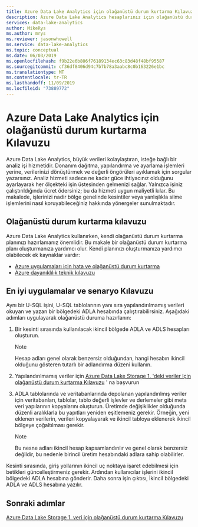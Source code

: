 ```yaml
---
title: Azure Data Lake Analytics için olağanüstü durum kurtarma Kılavuzu
description: Azure Data Lake Analytics hesaplarınız için olağanüstü durum kurtarmayı nasıl planlayacağınızı öğrenin.
services: data-lake-analytics
author: MikeRys
ms.author: mrys
ms.reviewer: jasonwhowell
ms.service: data-lake-analytics
ms.topic: conceptual
ms.date: 06/03/2019
ms.openlocfilehash: f9b22e6b806f76189134ec63c83d48f48bf95587
ms.sourcegitcommit: cf36df8406d94c7b7b78a3aabc8c0b163226e1bc
ms.translationtype: MT
ms.contentlocale: tr-TR
ms.lasthandoff: 11/09/2019
ms.locfileid: "73889772"
---
```

# <a name="disaster-recovery-guidance-for-azure-data-lake-analytics"></a>Azure Data Lake Analytics için olağanüstü durum kurtarma Kılavuzu

Azure Data Lake Analytics, büyük verileri kolaylaştıran, isteğe bağlı bir analiz işi hizmetidir. Donanım dağıtma, yapılandırma ve ayarlama işlemleri yerine, verilerinizi dönüştürmek ve değerli öngörüleri ayıklamak için sorgular yazarsınız. Analiz hizmeti sadece ne kadar güce ihtiyacınız olduğunu ayarlayarak her ölçekteki işin üstesinden gelmenizi sağlar. Yalnızca işiniz çalıştırıldığında ücret ödersiniz; bu da hizmeti uygun maliyetli kılar. Bu makalede, işlerinizi nadir bölge genelinde kesintiler veya yanlışlıkla silme işlemlerini nasıl koruyabileceğiniz hakkında yönergeler sunulmaktadır.

## <a name="disaster-recovery-guidance"></a>Olağanüstü durum kurtarma kılavuzu

Azure Data Lake Analytics kullanırken, kendi olağanüstü durum kurtarma planınızı hazırlamanız önemlidir. Bu makale bir olağanüstü durum kurtarma planı oluşturmanıza yardımcı olur. Kendi planınızı oluşturmanıza yardımcı olabilecek ek kaynaklar vardır:
- [Azure uygulamaları için hata ve olağanüstü durum kurtarma](/azure/architecture/reliability/disaster-recovery)
- [Azure dayanıklılık teknik kılavuzu](/azure/architecture/checklist/resiliency-per-service)

## <a name="best-practices-and-scenario-guidance"></a>En iyi uygulamalar ve senaryo Kılavuzu

Aynı bir U-SQL işini, U-SQL tablolarının yanı sıra yapılandırılmamış verileri okuyan ve yazan bir bölgedeki ADLA hesabında çalıştırabilirsiniz.  Aşağıdaki adımları uygulayarak olağanüstü duruma hazırlanın:

1. Bir kesinti sırasında kullanılacak ikincil bölgede ADLA ve ADLS hesapları oluşturun.

   > [!NOTE]
   > Hesap adları genel olarak benzersiz olduğundan, hangi hesabın ikincil olduğunu gösteren tutarlı bir adlandırma düzeni kullanın.

2. Yapılandırılmamış veriler için [Azure Data Lake Storage 1. 'deki veriler Için olağanüstü durum kurtarma Kılavuzu](../data-lake-store/data-lake-store-disaster-recovery-guidance.md) ' na başvurun

3. ADLA tablolarında ve veritabanlarında depolanan yapılandırılmış veriler için veritabanları, tablolar, tablo değerli işlevler ve derlemeler gibi meta veri yapılarının kopyalarını oluşturun. Üretimde değişiklikler olduğunda düzenli aralıklarla bu yapıtları yeniden eşitlemeniz gerekir. Örneğin, yeni eklenen verilerin, verileri kopyalayarak ve ikincil tabloya eklenerek ikincil bölgeye çoğaltılması gerekir.

   > [!NOTE]
   > Bu nesne adları ikincil hesap kapsamlandırılır ve genel olarak benzersiz değildir, bu nedenle birincil üretim hesabındaki adlara sahip olabilirler.

Kesinti sırasında, giriş yollarının ikincil uç noktaya işaret edebilmesi için betikleri güncelleştirmeniz gerekir. Ardından kullanıcılar işlerini ikincil bölgedeki ADLA hesabına gönderir. Daha sonra işin çıktısı, İkincil bölgedeki ADLA ve ADLS hesabına yazılır.

## <a name="next-steps"></a>Sonraki adımlar

[Azure Data Lake Storage 1. veri için olağanüstü durum kurtarma Kılavuzu](../data-lake-store/data-lake-store-disaster-recovery-guidance.md)
